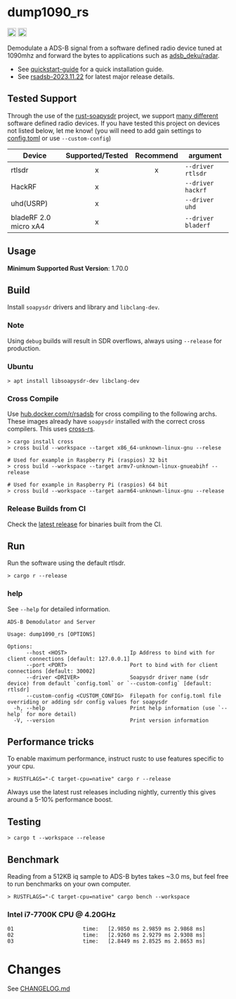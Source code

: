 # dump1090_rs
[<img alt="github" src="https://img.shields.io/badge/github-rsadsb/dump1090_rs-8da0cb?style=for-the-badge&labelColor=555555&logo=github" height="20">](https://github.com/rsadsb/dump1090_rs)
[<img alt="build status" src="https://img.shields.io/github/actions/workflow/status/rsadsb/dump1090_rs/main.yml?branch=master&style=for-the-badge" height="20">](https://github.com/rsadsb/dump1090_rs/actions?query=branch%3Amaster)

Demodulate a ADS-B signal from a software defined radio device tuned at 1090mhz and
forward the bytes to applications such as [adsb_deku/radar](https://github.com/rsadsb/adsb_deku).

- See [quickstart-guide](https://rsadsb.github.io/quickstart.html) for a quick installation guide.
- See [rsadsb-2023.11.22](https://rsadsb.github.io/2023.11.22.html) for latest major release details.

## Tested Support

Through the use of the [rust-soapysdr](https://github.com/kevinmehall/rust-soapysdr) project,
we support [many different](https://github.com/pothosware/SoapySDR/wiki) software defined radio devices.
If you have tested this project on devices not listed below, let me know!
(you will need to add gain settings to [config.toml](dump1090_rs/config.toml) or use `--custom-config`)

| Device                | Supported/Tested | Recommend | argument          |
| --------------------- | :--------------: | :-------: | ----------------- |
| rtlsdr                |        x         |     x     | `--driver rtlsdr` |
| HackRF                |        x         |           | `--driver hackrf` |
| uhd(USRP)             |        x         |           | `--driver uhd`    |
| bladeRF 2.0 micro xA4 | x                |           | `--driver bladerf`|


## Usage
**Minimum Supported Rust Version**: 1.70.0

## Build

Install `soapysdr` drivers and library and `libclang-dev`.

### Note
Using `debug` builds will result in SDR overflows, always using `--release` for production.

### Ubuntu
```
> apt install libsoapysdr-dev libclang-dev
```

### Cross Compile
Use [hub.docker.com/r/rsadsb](https://hub.docker.com/r/rsadsb/ci/tags) for cross compiling to the following archs.
These images already have `soapysdr` installed with the correct cross compilers.
This uses [cross-rs](https://github.com/cross-rs/cross).
```
> cargo install cross
> cross build --workspace --target x86_64-unknown-linux-gnu --relese

# Used for example in Raspberry Pi (raspios) 32 bit
> cross build --workspace --target armv7-unknown-linux-gnueabihf --release

# Used for example in Raspberry Pi (raspios) 64 bit
> cross build --workspace --target aarm64-unknown-linux-gnu --release
```

### Release Builds from CI
Check the [latest release](https://github.com/rsadsb/dump1090_rs/releases) for binaries built from the CI.

## Run
Run the software using the default rtlsdr.
```
> cargo r --release
```

### help

See `--help` for detailed information.
```
ADS-B Demodulator and Server

Usage: dump1090_rs [OPTIONS]

Options:
      --host <HOST>                    Ip Address to bind with for client connections [default: 127.0.0.1]
      --port <PORT>                    Port to bind with for client connections [default: 30002]
      --driver <DRIVER>                Soapysdr driver name (sdr device) from default `config.toml` or `--custom-config` [default: rtlsdr]
      --custom-config <CUSTOM_CONFIG>  Filepath for config.toml file overriding or adding sdr config values for soapysdr
  -h, --help                           Print help information (use `--help` for more detail)
  -V, --version                        Print version information
```

## Performance tricks

To enable maximum performance, instruct rustc to use features specific to your cpu.
```
> RUSTFLAGS="-C target-cpu=native" cargo r --release
```

Always use the latest rust releases including nightly, currently this gives around a 5-10% performance
boost.

## Testing
```
> cargo t --workspace --release
```

## Benchmark

Reading from a 512KB iq sample to ADS-B bytes takes ~3.0 ms, but feel free to run benchmarks on your own computer.
```
> RUSTFLAGS="-C target-cpu=native" cargo bench --workspace
```

### Intel i7-7700K CPU @ 4.20GHz
```
01                      time:   [2.9850 ms 2.9859 ms 2.9868 ms]
02                      time:   [2.9260 ms 2.9279 ms 2.9308 ms]
03                      time:   [2.8449 ms 2.8525 ms 2.8653 ms]
```

# Changes
See [CHANGELOG.md](https://github.com/rsadsb/dump1090_rs/blob/master/CHANGELOG.md)
